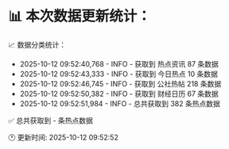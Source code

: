 📊 本次数据更新统计：
==========================

📈 数据分类统计：
- 2025-10-12 09:52:40,768 - INFO - 获取到 热点资讯 87 条数据
- 2025-10-12 09:52:43,333 - INFO - 获取到 今日热点 10 条数据
- 2025-10-12 09:52:46,745 - INFO - 获取到 公社热帖 218 条数据
- 2025-10-12 09:52:50,382 - INFO - 获取到 财经日历 67 条数据
- 2025-10-12 09:52:51,984 - INFO - 总共获取到 382 条热点数据

✅ 总共获取到 - 条热点数据

🕐 更新时间: 2025-10-12 09:52:52
